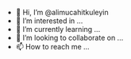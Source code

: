- 👋 Hi, I’m @alimucahitkuleyin
- 👀 I’m interested in ...
- 🌱 I’m currently learning ...
- 💞️ I’m looking to collaborate on ...
- 📫 How to reach me ...

<!---
alimucahitkuleyin/alimucahitkuleyin is a ✨ special ✨ repository because its `README.md` (this file) appears on your GitHub profile.
You can click the Preview link to take a look at your changes.
--->
